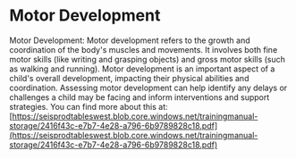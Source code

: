 # Motor Development
Motor Development: Motor development refers to the growth and coordination of the body's muscles and movements. It involves both fine motor skills (like writing and grasping objects) and gross motor skills (such as walking and running). Motor development is an important aspect of a child's overall development, impacting their physical abilities and coordination. Assessing motor development can help identify any delays or challenges a child may be facing and inform interventions and support strategies.
You can find more about this at: [https://seisprodtableswest.blob.core.windows.net/trainingmanual-storage/2416f43c-e7b7-4e28-a796-6b9789828c18.pdf](https://seisprodtableswest.blob.core.windows.net/trainingmanual-storage/2416f43c-e7b7-4e28-a796-6b9789828c18.pdf)
